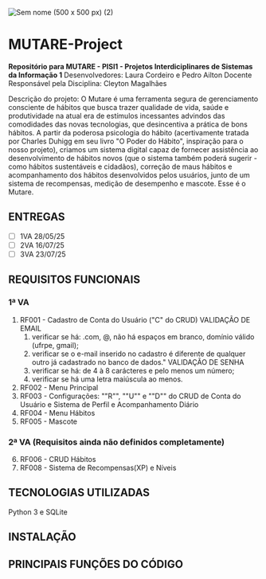 ![Sem nome (500 x 500 px) (2)](https://github.com/user-attachments/assets/db754006-615e-483d-b495-2ba13c265d26)
# MUTARE-Project

**Repositório para MUTARE - PISI1 - Projetos Interdiciplinares de Sistemas da Informação 1**
Desenvolvedores: Laura Cordeiro e Pedro Ailton
Docente Responsável pela Disciplina: Cleyton Magalhães

Descrição do projeto:
O Mutare é uma ferramenta segura de gerenciamento consciente de hábitos que busca trazer qualidade de vida, saúde e produtividade na atual era de estímulos incessantes advindos das comodidades das novas tecnologias, que desincentiva a prática de bons hábitos. A partir da poderosa psicologia do hábito (acertivamente tratada por Charles Duhigg em seu livro "O Poder do Hábito", inspiração para o nosso projeto), criamos um sistema digital capaz de fornecer assistência ao desenvolvimento de hábitos novos (que o sistema também poderá sugerir - como hábitos sustentáveis e cidadãos), correção de maus hábitos e acompanhamento dos hábitos desenvolvidos pelos usuários, junto de um sistema de recompensas, medição de desempenho e mascote.
Esse é o Mutare.

## ENTREGAS
- [ ] 1VA 28/05/25
- [ ] 2VA 16/07/25
- [ ] 3VA 23/07/25

## REQUISITOS FUNCIONAIS
###  1ª VA
1. RF001 -  Cadastro de Conta do Usuário ("C" do CRUD)
VALIDAÇÃO DE EMAIL
   1. verificar se há: .com, @, não há espaços em branco, domínio válido (ufrpe, gmail);
   2. verificar se o e-mail inserido no cadastro é diferente de qualquer outro já cadastrado no banco de dados."
VALIDAÇÃO DE SENHA
   1. verificar se há: de 4 à 8 carácteres e pelo menos um número;
   2. verificar se há uma letra maiúscula ao menos.
2. RF002 - Menu Principal
3. RF003 - Configurações: ""R"", ""U"" e ""D"" do CRUD de Conta do Usuário e Sistema de Perfil e Acompanhamento Diário  
4. RF004 - Menu Hábitos
5. RF005 - Mascote
  
 ### 2ª VA (Requisitos ainda não definidos completamente)
 6. RF006 - CRUD Hábitos
 7. RF008 - Sistema de Recompensas(XP) e Níveis

## TECNOLOGIAS UTILIZADAS
  Python 3 e SQLite
  
## INSTALAÇÃO

## PRINCIPAIS FUNÇÕES DO CÓDIGO
